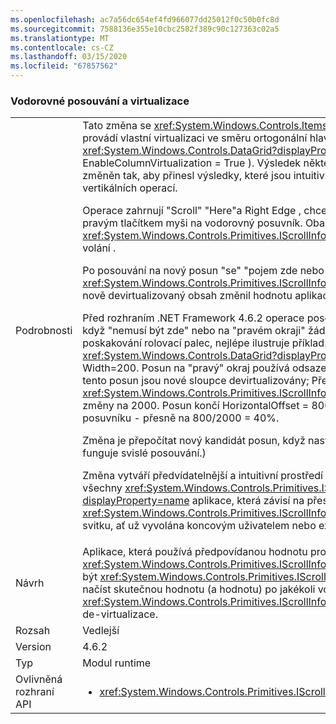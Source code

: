 ```yaml
---
ms.openlocfilehash: ac7a56dc654ef4fd966077dd25012f0c50b0fc8d
ms.sourcegitcommit: 7588136e355e10cbc2582f389c90c127363c02a5
ms.translationtype: MT
ms.contentlocale: cs-CZ
ms.lasthandoff: 03/15/2020
ms.locfileid: "67857562"
---
```

### <a name="horizontal-scrolling-and-virtualization"></a>Vodorovné posouvání a virtualizace

|   |   |
|---|---|
|Podrobnosti|Tato změna se <xref:System.Windows.Controls.ItemsControl?displayProperty=name> vztahuje na který provádí vlastní virtualizaci ve směru ortogonální hlavní směr <xref:System.Windows.Controls.DataGrid?displayProperty=name> posouvání (hlavní&quot;&quot;příklad je s EnableColumnVirtualization = True ).  Výsledek některých operací vodorovného posouvání byl změněn tak, aby přinesl výsledky, které jsou intuitivnější a anatypičtější s výsledky srovnatelných vertikálních operací.<p/>Operace zahrnují &quot;Scroll&quot; &quot;Here&quot;a Right Edge , chcete-li použít názvy z nabídky získané klepnutím pravým tlačítkem myši na vodorovný posuvník.  Oba tyto vypočítat kandidáta <xref:System.Windows.Controls.Primitives.IScrollInfo.SetHorizontalOffset(System.Double)>posun a volání .<p/>Po posouvání na nový posun &quot;se&quot; &quot;pojem zde nebo pravý okraj&quot; mohl změnit, <xref:System.Windows.Controls.Primitives.IScrollInfo.ExtentWidth?displayProperty=name>protože nově devirtualizovaný obsah změnil hodnotu aplikace .<p/>Před rozhraním .NET Framework 4.6.2 operace posouvání jednoduše používá odsazení kandidáta, i když &quot;nemusí být zde&quot; nebo na &quot;pravém okraji&quot; žádné další.  To má za &quot;následek&quot; efekty, jako je poskakování rolovací palec, nejlépe ilustruje příklad. Předpokládejme, <xref:System.Windows.Controls.DataGrid?displayProperty=name> že má ExtentWidth=1000 a Width=200.  Posun na &quot;pravý&quot; okraj používá odsazení kandidáta 1000 - 200 = 800.  Při posouvání na tento posun jsou nové sloupce devirtualizovány; Předpokládejme, že jsou velmi široké, <xref:System.Windows.Controls.Primitives.IScrollInfo.ExtentWidth?displayProperty=name> takže změny na 2000.  Posun končí HorizontalOffset = 800 a &quot;palec&quot; se odrazí zpět do blízkosti středu posuvníku - přesně na 800/2000 = 40%.<p/>Změna je přepočítat nový kandidát posun, když nastane tato situace a zkuste to znovu. (Takto již funguje svislé posouvání.) <p/>Změna vytváří předvídatelnější a intuitivní prostředí pro koncového uživatele, ale může také ovlivnit všechny <xref:System.Windows.Controls.Primitives.IScrollInfo.HorizontalOffset?displayProperty=name> aplikace, která závisí na přesnou hodnotu po <xref:System.Windows.Controls.Primitives.IScrollInfo.SetHorizontalOffset(System.Double)>vodorovném svitku, ať už vyvolána koncovým uživatelem nebo explicitní volání .|
|Návrh|Aplikace, která používá předpovídanou hodnotu pro <xref:System.Windows.Controls.Primitives.IScrollInfo.HorizontalOffset?displayProperty=name> by měla být <xref:System.Windows.Controls.Primitives.IScrollInfo.ExtentWidth?displayProperty=name>změněna načíst skutečnou hodnotu (a hodnotu) po jakékoli vodorovné posouvání, které by se mohlo změnit <xref:System.Windows.Controls.Primitives.IScrollInfo.ExtentWidth?displayProperty=name> z důvodu de-virtualizace.|
|Rozsah|Vedlejší|
|Version|4.6.2|
|Typ|Modul runtime|
|Ovlivněná rozhraní API|<ul><li><xref:System.Windows.Controls.Primitives.IScrollInfo?displayProperty=nameWithType></li></ul>|
